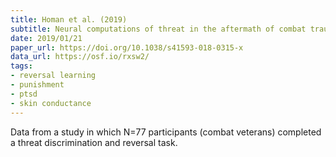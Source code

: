 ```yaml
---
title: Homan et al. (2019)
subtitle: Neural computations of threat in the aftermath of combat trauma
date: 2019/01/21
paper_url: https://doi.org/10.1038/s41593-018-0315-x
data_url: https://osf.io/rxsw2/
tags:
- reversal learning
- punishment
- ptsd
- skin conductance
---
```


Data from a study in which N=77 participants (combat veterans) completed a threat discrimination and reversal task.
